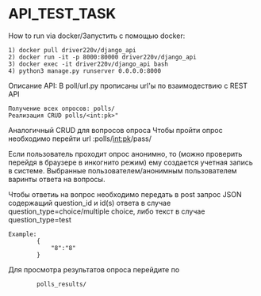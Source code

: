 # API_TEST_TASK
How to run via docker/Запустить с помощью docker:

    1) docker pull driver220v/django_api
    2) docker run -it -p 8000:80000 driver220v/django_api
    3) docker exec -it driver220v/django_api bash
    4) python3 manage.py runserver 0.0.0.0:8000
Описание API:
В poll/url.py прописаны url'ы по взаимодествию с REST API
            
    Получение всех опросов: polls/
    Реализация CRUD polls/<int:pk>"
Аналогичный CRUD для вопросов опроса
Чтобы пройти опрос необходимо перейти url :polls/<int:pk>/pass/ 
    

Если пользователь проходит опрос анонимно, то (можно проверить перейдя в браузере в инкогнито режим)
ему создается учетная запись
в системе. Выбранные пользователем/анонимным пользователем варинты ответа на вопросы. 

Чтобы ответиь на вопрос необходимо передать в 
post запрос JSON содержащий question_id и id(s) ответа
в случае question_type=choice/multiple choice,
либо текст в случае question_type=test
        
    Example:
            {
                "8":"8"
            }

Для просмотра результатов опроса перейдите по 
        
            polls_results/


